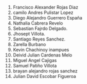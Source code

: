 1. Francisco Alexander Rojas Diaz
2. camilo Andres Pulistar Lopez
3. Diego Alejandro Guerrero España
4. Nathalia Cabrera Revelo
5. Sebastian Fajrdo Delgado.
6. Jhosept Villota.
7. Santiago Reyes Sanchez.
8. Zarella Burbano
9. Kevin Chachinoy inampues
10. Deivid Julian Cardenas Melo
11. Miguel Angel Cajigas
12. Samuel Patiño Villota
13. brayan alejandro rojas sanchez
14. Julian David Escobar Figueroa



